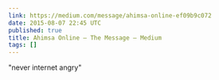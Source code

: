 ```yaml
---
link: https://medium.com/message/ahimsa-online-ef09b9c072
date: 2015-08-07 22:45 UTC
published: true
title: Ahimsa Online — The Message — Medium
tags: []
---
```


"never internet angry"
